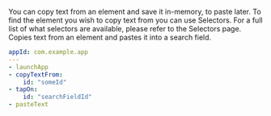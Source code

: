 You can copy text from an element and save it in-memory, to paste later. To find the element you wish to copy text from you can use Selectors. For a full list of what selectors are available, please refer to the Selectors page.
Copies text from an element and pastes it into a search field.
```yaml
appId: com.example.app
---
- launchApp
- copyTextFrom:
    id: "someId"
- tapOn:
    id: "searchFieldId"
- pasteText
```